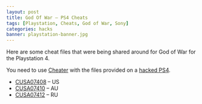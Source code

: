 ```yaml
---
layout: post
title: God Of War – PS4 Cheats
tags: [Playstation, Cheats, God of War, Sony]
categories: hacks
banner: playstation-banner.jpg
---
```


Here are some cheat files that were being shared around for God of War for the Playstation 4.

You need to use [Cheater](https://github.com/ChendoChap/PS4_Cheater/releases) with the files provided on a [hacked PS4](https://newagesoldier.com/ps4-how-to-use-homebrew-and-play-backed-up-games/).

- [CUSA07408](https://my.pcloud.com/publink/show?code=XZzlpf7ZmReUVLa9DlbnIXMv2qCMGyADC5Ok) – US
- [CUSA07410](https://my.pcloud.com/publink/show?code=XZplpf7ZoUntBIClA879uqGKl0VavV45YUMV) – AU
- [CUSA07412](https://my.pcloud.com/publink/show?code=XZ0lpf7Z587AiD6Muuh6HYnFR1IrrLfv0Gf7) – RU
